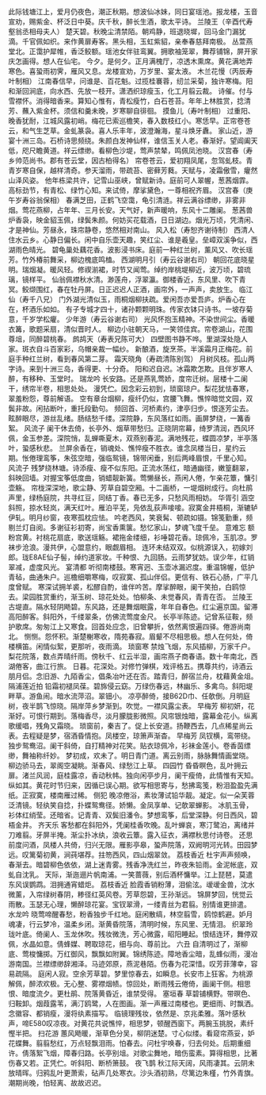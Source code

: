 <!-- { "loadSidebar": true } -->
此际钱塘江上，爱月仍夜色，潮正秋期。想波仙冰妹，同日宴瑶池。报龙楼，玉音宣劝，赐紫金、杯泛日中葵。庆千秋，醉长生酒，歌太平诗。 
兰陵王（辛酉代寿壑翁丞相母夫人）
楚天碧。秋晚尘清禁陌。朝鸡静，班退晓墀，回马金门漏犹滴。千官佩如织。来作黄扉寿客。黑头相，玉虹紫貂，亲奉春慈拜南极。 
丛萱燕堂北。正霭护犀帷，香泛鲛额。瑶池女伴驻鸾翼。拥歌袖笼翠，舞荐铺锦，屏开家庆怎画得。想人在仙宅。 
今夕。是何夕。正月满槐厅，凉透木熏席。黄花满地弄寒色。喜蛩雨初霁，雁风又息。龙楼宣劝，万岁里、宴太液。 
木兰花慢（丙辰寿叶制相）
江南春信早，问谁是、百花魁。过揽桂褰蓉，纫兰采菊，独许寒梅。阳和渐回涧底，向水西、先放一枝开。潇洒织琼瘦玉，化工月翦云裁。 
诗催。付与雪襟怀。消得暗香来。算知心惟有，青松瘦竹，白石苍苔。年年上林胜赏，捻清芳、蘸入紫金杯。须信和羹未晚，岁寒聊自徘徊。 
摸鱼儿（寿叶制相）
过重阳、晚香犹耐，江城风露初峭。梅花已索巡檐笑，春入数枝红小。寒恁早。正帘卷苍云，和气生芝草。金虬篆袅。喜人乐丰年，波澄瀚海，星斗焕牙纛。 
家山近，游宴十洲三岛。石桥诗思频绕。朱颜白发神仙样，谁信玉关人老。春渐好。望阊阖天低，咫尺瞻黄道。祥云缥缈。看柳色沙堤，莺声禁辇，鸣佩凤池晓。 
汉宫春（寿乡帅范尚书。郡有苍云堂，因古柏得名）
帘卷苍云，爱初翔凤尾，忽驾虬枝。青青岁寒自保，越样清奇。参天溜雨，带疏苔、密藓芳蕤。天赋与，凌霜傲雪，癯然山泽风姿。 
他年栋梁共许，记雪山巫峡，曾赋新诗。庭前可人翠幄，葱茜烟霏。高标劲节，有青松、绿竹心知。来试倚，摩挲黛色，一尊相祝齐眉。 
汉宫春（庚午岁寿谷翁保相）
春满芝田，正鹤飞空霭，龟引清涟。祥云满谷缥缈，非雾非烟。莺花燕柳，占年年、三月长安。天气好，新声暖响，东风十二雕阑。 
葱茜兽炉香袅，映金貂玉佩，绿鬓朱颜。何妨买花载酒，日日湖边。烟光万顷，凭清闲、才是神仙。芳昼永，珠帘静卷，悠然相对南山。 
风入松（寿恕齐谢待制）
西清人住水云乡。心静日偏长。闲中自乐壶天趣，笑红尘、谁是羲皇。垒嶂双溪争似，西湖雨色晴光。 
碧龟巢处藕花香。波影浸书床。庭前一种红兰树，薰风又、吹长瑶芳。竹外椿前舞采，柳边槐底鸣榼。 
西湖明月引（寿云谷谢右司）
朝回花底晓星明。瑞烟凝。暖风轻。修禊湔裙，时节又闻莺。绰约岸桃堤柳近，波万顷，碧琉璃，镜样平。 
仙翁佩襟秋水清。渺莲舟，浮翠瀛。御楼香近，东风里、吹下青冥。鲛缬围红，春在牡丹屏。日正迟迟人正酒，画帘外，一声声，卖放生。 
临江仙（寿千八兄）
门外湖光清似玉，雨桐烟柳扶疏。爱闲吾亦爱吾庐。炉香心在在，杯酒乐如如。 
有子专城才四十，诸孙颗颗明珠。传家衣钵只诗书。一坡存菊意，千岁学松癯。 
少年游（寿云谷谢右司）
光风怀抱玉精神。不染世间尘。香暖衣篝，歌题采扇，清似晋时人。 
柳边小驻朝天马，一笑领佳宾。帘卷湖山，花围尊俎，同醉碧桃春。 
鹧鸪天（寿表兄陈可大）
四壁图书静不哗。里湖深处隐人家。斑衣自斗百家彩，乌帽亲裁一幅纱。 
新酿酒，旋烹茶。半溪霜月正梅花。前庭手种红兰树，看到春风第二芽。 
霜天晓角（寿疏清陈别驾）
月树风枝。孤山两字诗。来到十洲三岛，香得更、十分奇。 
阳和迟自迟。冰霜欺怎欺。且伴岁寒人醉，有移种、玉堂时。 
瑞龙吟
长安路。还是燕乳莺娇，度帘迁树。层楼十二阑干，绣帘半卷，相思处处。 
漫凭伫。因念彩云初到，琐窗琼户。梨花犹怯春寒，翠羞粉怨，尊前解语。 
空有章台烟柳，瘦纤仍似，宫腰飞舞。憔悴暗觉文园，双鬓非故。闲拈断叶，重托段勤句。 
频回首、河桥素约，津亭归步。恨逐芳尘去。眩醉眼尽，游丝乱绪。肠结愁千缕。深院静，东风落红如雨。画屏梦绕，一篝香絮。 
风流子
阑干休去倚，长亭外、烟草带愁归。正晓阴帘幕，绮罗清润，西风环佩，金玉参差。深院悄，乱蝉嘶夏木，双燕别春泥。满地残花，蝶圆凉梦，半亭落叶，蛩感秋悲。 
兰屏余香在，销魂处、憔悴瘦不胜衣。谁念凤楼当日，星约云期。怅倦理鸾筝，朱弦空暗，强临鸳镜，锦带闲垂，别后两峰眉恨，千里心知。 
风流子
残梦绕林塘。诗添瘦、瘦不似东阳。正流水荡红，暗通幽径，嫩篁翻翠，斜映回墙。对握宝筝低度曲，销蜡靓新簧。莺懒昼长，燕闲人倦，乍亲花簟，慵引壶觞。 
帘栊深深地，歌尘静、芳草自碧空厢。十二画桥，一堤烟树成行。向杜鹃声里，绿杨庭院，共寻红豆，同结丁香。春已无多，只愁风雨相妨。 
华胥引
涵空斜照，掠水轻岚，满天红叶。雁泊平芜，凫依乱荻声唼唼。寂寞金井梧桐，渐辘轳伊轧。明月纱窗，夜寒孤枕应怯。 
吟老西风，笑衰髯、顿疏如镊。锦笺勤重，频剔兰灯自阅。多谢征衫初寄，尚宝香熏箧。愁忆家山，梦魂飞度千垒。 
意难忘
额粉宫黄。衬桃花扇底，歌送瑶觞。裙拖金缕细，衫唾碧花香。琼佩冷，玉肌凉。罗袜步沧浪。漫共伊，心盟意约，眼觑眉相。 
连环未结双双。似桃源误入，初嫁刘郎。珑E8AE仙子髻，绰约道家妆。千种恨、九回肠。云雨梦犹妨。误少年，红销翠减，虚度风光。 
宴清都
听彻南楼鼓。寒宵迥、玉壶冰漏迟度。重温锦幄，低护青毡，曲通朱户。巡檐细嚼寒梅，叹寂寞、孤山伴侣。更信有、铁石心肠，广平几度曾赋。 
寒深试拥羊裘，松醪自酌，谁伴吟苦。摩挲醉眼，阑干笑拍，白鸥惊去。梁园胜赏重约，渐玉树、琼花处处。怕柳条、未觉春风，青青在否。 
兰陵王
古堤直。隔水轻阴飏碧。东风路，还是舞烟眠露，年年自春色。红尘遍京国。留滞高阳醉客。斜阳外，千缕翠条，仿佛流莺度金尺。 
长亭半陈迹。记曾系征鞍，频护歌席。匆匆江上又寒食。回首处应念，旧曾攀折，依然离恨遍四驿。倦游尚南北。 
恻恻。怨怀积。渐楚榭寒收，隋苑春寂。眉颦不尽相思极。想人在何处，倚楼横笛。闲情似絮，更那听，夜雨滴。 
琐窗寒
禁烛飞烟，东风插柳，万家千户。梨花院落，数点弄晴纤雨。傍秋千、红云半湿，画帘燕子商春语。数十年南北，西湖倦客，曲江行旅。 
日暮。花深处。对修竹弹棋，戏评格五。携尊共约，诗酒云朋月侣。念旧游、九陌香尘，倡条冶叶还在否。踏青归，醉宿兰舟，枕藉黄金俎。 
隔浦莲近拍
铅霜初褪凤葆。碧旆侵云窈。万绿伤春远，林幽乐、多禽鸟。斜阳堤畔草。游鱼闹。暗水流萍沼。翠钿小。 
凉亭醉倚，接B62D巾、任欹倒。月明庭树，夜半鹊飞惊晓。隔岸萍乡梦渐到。吹觉。一襟风露尘表。 
早梅芳
柳初妍，花渐好。可恨行期到。落梅香尽，淡月朦胧影微照。风帘银烛暗，露幕金花小。纵离歌缓唱，残角又霜晓。 
琐窗前，秦吉了。促上长安道。扬鞭西去，几点稀星尚云表。去程疑是梦，宿酒昏情抱。凤楼空，琼箫声渐杳。 
早梅芳
凤钗横，鸾带绕。独步鸳鸯沼。阑干斜倚，自打精神对花笑。贴衣琼佩冷，衫袜金莲小。卷香茵缥缈，舞袖称纤妙。 
梦初成，欢未了。明日青门道。离云别雨，脉脉舞情画堂晓。柳边骄马去，翠阁空凝眺。渐春风、绿愁江上草。 
四园竹
昏昏瞑色，乱叶拥云扉。渚兰风润，庭桂露凉，香动秋帏。独向闲亭步月，阑干瘦倚，此情惟有天知。 
纵如其。黄花时节归来，因循已误心期。欲写相思寄与，愁拂鸾笺，粉泪盈盈先满纸。正寂寞，楼南雁过稀。 
侧犯
晚凉倦浴，素妆薄试铅华靓。凝定。似一朵芙蓉泛清镜。轻纨笑自捻，扑蝶鸳鸯径。娇懒。金凤享单、记欹翠蝉影。 
冰肌玉骨，衫体红绡莹。还暗省。记青青、双鬓旧潘令。梦想鸾筝，后堂深静。何日西风，碧梧金井。 
齐天乐
客愁都在斜阳外，凭阑桂香吹晚。乱叶蝉哀，寒汀鹭泊，离绪并刀难翦。牙屏半掩。渐尘扑冰纨，浪收云簟。露入征衣，满襟秋思付诗卷。 
还思前度问酒，凤楼人共倚，归兴无限。雁影亭皋，蛩声院落，双阙明河光转。田园梦远。叹篱菊初黄，涧莼堪荐。拄笏西风，四山烟翠敛。 
荔枝香近
杜宇声声频唤，春渐去。暗碧柳色依依，湖上迷青雾。残香净洗红兰，昨夜朱铅雨。金泥帐底，双虬自沈乳。 
天际，渐迤逦片帆南浦。一笑蔷薇，别后酒杯慵举。江上琵琶，莫遣东风误鹦鹉。泪拥通宵蜡炬。 
荔枝香近
脸霞香销粉薄，泪偷泫。叆叆金兽，沈水微薰，入帘绿树春阴，糁径红英风卷。芳草怨碧，王孙渐远。 
锦屏梦回，恍觉云雨散。玉瑟无心理，懒醉琼花宴。宝钗翠滑，一缕青丝为君翦。别情谁更排遣。 
水龙吟
晓莺啼醒春愁，粉香独步千红地。庭闲散缟，林空翦雪，鸥惊鹤避。妒月魂凄，行云梦冷，温柔乡闭。渐黄昏院落，清明时候，东风里、无情泪。 
织翠玲珑叶底。倚阑人、玉龙休吹。残妆微洗，芳心微露，昭阳睡起。恨结连环，舞停双佩，水晶如意。倩蜂媒、聘取琼花，细与向、尊前比。 
六丑
自清明过了，渐柳底、莺梭慵掷。万红御风，飘飘如附翼。锦绣陈迹。障地香尘暗，乱蜂似雨，漫冶游南国。兰襟缥缈辞湘泽。马迹郊原，燕泥巷陌。伤春为花深惜。叹芳菲薄幸，容易疏隔。 
庭闲人寂。空余芳草碧。梦里惊春去，如瞬息。长安市上狂客。为桃源解佩，醉浓欢极。无心整、雾襟烟帻。惊回处，断雨残云倦倚，画阑干侧。相思恨、暗度流夕。更杜鹃、院落黄昏近，谁禁受得。 
塞垣春
草碧铺横野。带暝色、归鞍卸。烟葭露苇，满汀鸥鹭，人在图画。渐一声雁过南楼也。更细雨、时飘洒。念徽容、都销瘦，漫将纨素描写。 
临镜理残妆，依然是、京兆柔雅。落叶感秋声，啼E580叹凉夜。对黄花共说憔悴，相思梦，顿醒西窗下。两腕玉挑脱，素纤慳半把。 
扫花游
蕙风飏暖，渐草色分吴，柳阴迷楚。寸心似缕。看窥帘燕妥，妒花蝶舞。翦翦愁红，万点轻飘泪雨。怕春去。问杜宇唤春，归去何处。后期重细许。倩落絮飞烟，障春归路。长亭别俎。对歌尘舞地，暗伤蛮素。算得相思，比著伤春又若。正凭伫。听斜阳、断桥箫鼓。 
夜飞鹊
秋江际天阔，风雨凄其。云阴未放晴晖。归鸦乱叶更萧索，砧声几处寒衣。沙头酒初熟，尽篱边朱槿，竹外青旗。潮期尚晚，怕轻离、故故迟迟。 
